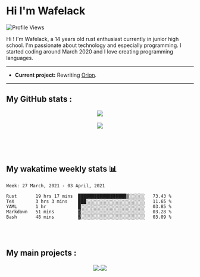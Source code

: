 Hi I'm Wafelack
===============

<img align="center" alt="Profile Views" src="https://komarev.com/ghpvc/?username=Wafelack">

Hi !
I'm Wafelack, a 14 years old rust enthusiast currently in junior high school. I'm passionate about technology and especially programming. I started coding around March 2020 and I love creating programming languages.
<br>

___

* **Current project:** Rewriting [Orion](https://github.com/wafelack/orion).

___

**My GitHub stats** :
---------------------

<p align="center">
<a href="https://github.com/anuraghazra/github-readme-stats">
<img align="center" src="https://readme-stats-kzn8ydhjy.vercel.app/api?username=wafelack&custom_title=Wafelack contributions :&show_icons=true&title_color=bbbbbb&text_color=dddddd&icon_color=990000&bg_color=0d1117" />
</a>
  <br>
 <br>
<a href="https://github.com/anuraghazra/github-readme-stats">
<img align="center" src="https://readme-stats-kzn8ydhjy.vercel.app/api/top-langs/?username=wafelack&langs_count=6&title_color=bbbbbb&text_color=dddddd&icon_color=990000&layout=compact&bg_color=0d1117&hide=html,css&lang_count=5"/>
</a>
</p>

<br>
<br>
<br>

## My wakatime weekly stats 📊

<!--START_SECTION:waka-->
```text
Week: 27 March, 2021 - 03 April, 2021

Rust       19 hrs 17 mins  ██████████████████▒░░░░░░   73.43 % 
TeX        3 hrs 3 mins    ███░░░░░░░░░░░░░░░░░░░░░░   11.65 % 
YAML       1 hr            █░░░░░░░░░░░░░░░░░░░░░░░░   03.85 % 
Markdown   51 mins         ▓░░░░░░░░░░░░░░░░░░░░░░░░   03.28 % 
Bash       48 mins         ▓░░░░░░░░░░░░░░░░░░░░░░░░   03.09 % 
```
<!--END_SECTION:waka-->

<br>
<br>

**My main projects** :
----------------------

<div align="center">
    <a href="https://github.com/wafelack/wavm">
    <img align="center" src="https://readme-stats-kzn8ydhjy.vercel.app/api/pin/?username=wafelack&repo=wavm&title_color=dea584&text_color=dddddd&icon_color=990000&bg_color=0d1117">
  </a>
  <a href="https://github.com/wafelack/orion">
    <img align="center" src="https://readme-stats-kzn8ydhjy.vercel.app/api/pin/?username=wafelack&repo=orion&title_color=dea584&text_color=dddddd&icon_color=990000&bg_color=0d1117" />
  </a>  

</div>
